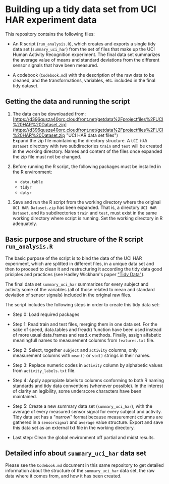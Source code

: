# Building up a tidy data set from UCI HAR experiment data

This repository contains the following files:

- An R script (`run_analysis.R`), which creates and exports a single tidy data set (`summary_uci_har`) from the set of files that make up the UCI Human Activity Recognition experiment. The final data set summarizes the average value of means and standard deviations from the different sensor signals that have been measured.

- A codebook (`Codebook.md`) with the description of the raw data to be cleaned, and the transformations, variables, etc. included in the final tidy dataset.

## Getting the data and running the script

1. The data can be downloaded from: [https://d396qusza40orc.cloudfront.net/getdata%2Fprojectfiles%2FUCI%20HAR%20Dataset.zip](https://d396qusza40orc.cloudfront.net/getdata%2Fprojectfiles%2FUCI%20HAR%20Dataset.zip  "UCI HAR data set files")  
Expand the zip file maintaining the directory structure. A `UCI HAR Dataset` directory with two subdirectories `train` and `test` will be created in the working directory. Names and content of the files once expanded the zip file must not be changed.

2. Before running the R script, the following packages must be installed in the R environment:

	- `data.table`
	- `tidyr`
	- `dplyr`    
                                                             
3. Save and run the R script from the working directory where the original `UCI HAR Dataset.zip` has been expanded. That is, a directory `UCI HAR Dataset`, and its subdirectories `train` and `test`, must exist in the same working directory where script is running. Set the working directory in R adequately.

## Basic purpose and structure of the R script `run_analysis.R`

The basic purpose of the script is to bind the data of the UCI HAR experiment, which are splitted in different files, in a unique data set and then to proceed to clean it and restructuring it according the tidy data good priciples and practices (see Hadley Wickham's paper ["Tidy Data"](http://www.jstatsoft.org/article/view/v059i10 "Tidy Data paper")).

The final data set `summary_uci_har` summarizes for every subject and activity some of the variables (all of those related to mean and standard deviation of sensor signals) included in the original raw files.

The script includes the following steps in order to create this tidy data set:

- Step 0: Load required packages

- Step 1: Read train and test files, merging them in one data set. For the sake of speed, data.tables and fread() function have been used instead of more usual data.frames and read.x methods. Finally, assign alfabetic meaningfull names to measurement columns from `features.txt` file.

- Step 2: Select, together `subject` and `activity` columns, only measurement columns with `mean()` or `std()` strings in their names. 

- Step 3: Replace numeric codes in `activity` column by alphabetic values from `activity_labels.txt` file.

- Step 4: Apply appropiate labels to columns conforming to both R naming standards and tidy data conventions (whenever possible). In the interest of clarity an legibility, some underscore characters have been maintained. 

- Step 5: Create a new summary data set (`summary_uci_har`), with the average of every measured sensor signal for every subject and activity. Tidy data set has a "narrow" format because measurement columns are gathered in a `sensorsignal` and `average` value structure. Export and save this data set as an external txt file in the working directory.   

- Last step: Clean the global environment off partial and midst results.

## Detailed info about `summary_uci_har` data set
Please see the `Codebook.md` document in this same repository to get detailed information about the structure of the `summary_uci_har` data set, the raw data where it comes from, and how it has been created.
